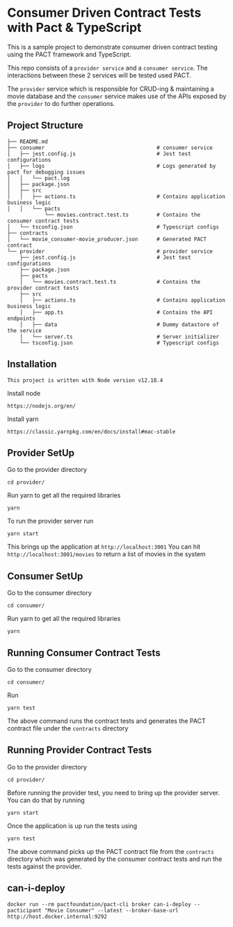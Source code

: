 # Consumer Driven Contract Tests with Pact & TypeScript

This is a sample project to demonstrate consumer driven contract testing using the PACT framework and TypeScript.

This repo consists of a `provider service` and a `consumer service`. The interactions between these 2 services will be tested used PACT.

The `provider` service which is responsible for CRUD-ing & maintaining a movie database and the `consumer` service makes use of the APIs exposed by the `provider` to do further operations.

## Project Structure

```
├── README.md
├── consumer                                    # consumer service
│   ├── jest.config.js                          # Jest test configurations
│   ├── logs                                    # Logs generated by pact for debugging issues
│   │   └── pact.log
│   ├── package.json
│   ├── src
│   │   ├── actions.ts                          # Contains application business logic
│   │   └── pacts
            └── movies.contract.test.ts         # Contains the consumer contract tests
│   └── tsconfig.json                           # Typescript configs
├── contracts
│   └── movie_consumer-movie_producer.json      # Generated PACT contract
└── provider                                    # provider service
    ├── jest.config.js                          # Jest test configurations
    ├── package.json
    ├── pacts
    │   └── movies.contract.test.ts             # Contains the provider contract tests
    ├── src
    │   ├── actions.ts                          # Contains application business logic
    │   ├── app.ts                              # Contains the API endpoints
    │   ├── data                                # Dummy datastore of the service
    │   └── server.ts                           # Server initializer
    └── tsconfig.json                           # Typescript configs
```

## Installation

`This project is written with Node version v12.18.4`

Install node

```
https://nodejs.org/en/
```

Install yarn

```
https://classic.yarnpkg.com/en/docs/install#mac-stable
```

## Provider SetUp

Go to the provider directory

```
cd provider/
```

Run yarn to get all the required libraries

```
yarn
```

To run the provider server run

```
yarn start
```

This brings up the application at `http://localhost:3001` You can hit `http://localhost:3001/movies` to return a list of movies in the system

## Consumer SetUp

Go to the consumer directory

```
cd consumer/
```

Run yarn to get all the required libraries

```
yarn
```

## Running Consumer Contract Tests

Go to the consumer directory

```
cd consumer/
```

Run

```
yarn test
```

The above command runs the contract tests and generates the PACT contract file under the `contracts` directory

## Running Provider Contract Tests

Go to the provider directory

```
cd provider/
```

Before running the provider test, you need to bring up the provider server. You can do that by running

```
yarn start
```

Once the application is up run the tests using

```
yarn test
```

The above command picks up the PACT contract file from the `contracts` directory which was generated by the consumer contract tests and run the tests against the provider.

## can-i-deploy

```
docker run --rm pactfoundation/pact-cli broker can-i-deploy --pacticipant "Movie Consumer" --latest --broker-base-url http://host.docker.internal:9292
```

